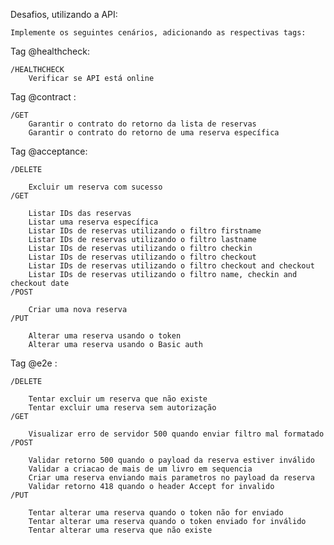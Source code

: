 Desafios, utilizando a API:

    Implemente os seguintes cenários, adicionando as respectivas tags:
    
Tag @healthcheck:

    /HEALTHCHECK
        Verificar se API está online

Tag @contract :

    /GET
        Garantir o contrato do retorno da lista de reservas
        Garantir o contrato do retorno de uma reserva específica

Tag @acceptance:

    /DELETE

        Excluir um reserva com sucesso
    /GET

        Listar IDs das reservas
        Listar uma reserva específica
        Listar IDs de reservas utilizando o filtro firstname
        Listar IDs de reservas utilizando o filtro lastname
        Listar IDs de reservas utilizando o filtro checkin
        Listar IDs de reservas utilizando o filtro checkout
        Listar IDs de reservas utilizando o filtro checkout and checkout
        Listar IDs de reservas utilizando o filtro name, checkin and checkout date
    /POST

        Criar uma nova reserva
    /PUT

        Alterar uma reserva usando o token
        Alterar uma reserva usando o Basic auth
Tag @e2e :

    /DELETE

        Tentar excluir um reserva que não existe
        Tentar excluir uma reserva sem autorização
    /GET

        Visualizar erro de servidor 500 quando enviar filtro mal formatado
    /POST

        Validar retorno 500 quando o payload da reserva estiver inválido
        Validar a criacao de mais de um livro em sequencia
        Criar uma reserva enviando mais parametros no payload da reserva
        Validar retorno 418 quando o header Accept for invalido
    /PUT

        Tentar alterar uma reserva quando o token não for enviado
        Tentar alterar uma reserva quando o token enviado for inválido
        Tentar alterar uma reserva que não existe